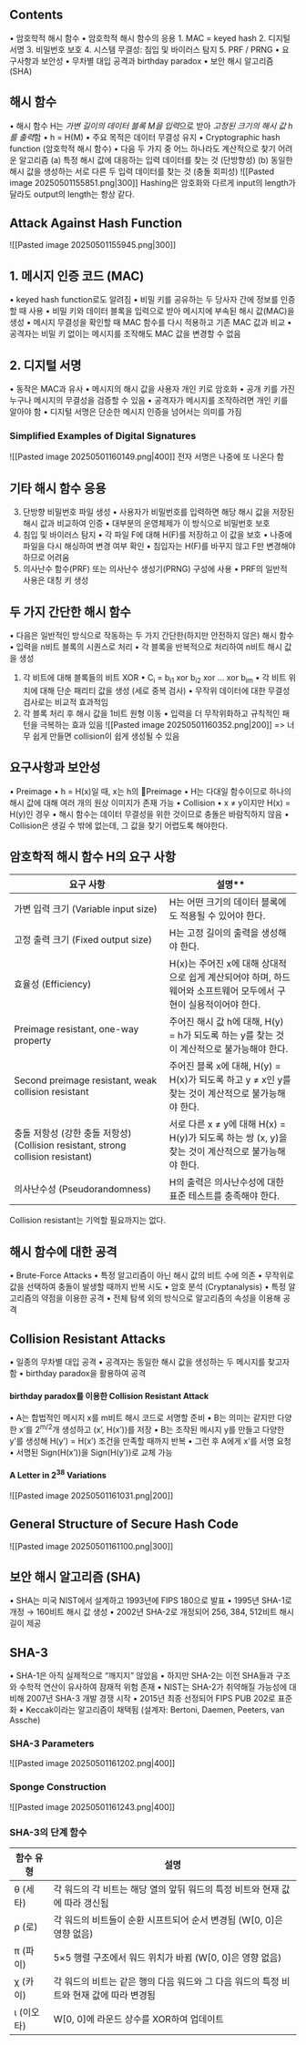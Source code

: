 ## Contents
•	암호학적 해시 함수
•	암호학적 해시 함수의 응용
	1.	MAC = keyed hash
	2.	디지털 서명
	3.	비밀번호 보호
	4. 시스템 무결성: 침입 및 바이러스 탐지
	5.	PRF / PRNG
•	요구사항과 보안성
	•	무차별 대입 공격과 birthday paradox
•	보안 해시 알고리즘 (SHA)
## 해시 함수
•	해시 함수 H는 *가변 길이의 데이터 블록 M을 입력*으로 받아 *고정된 크기의 해시 값 h를 출력*함
	•	h = H(M)
	•	주요 목적은 데이터 무결성 유지
•	Cryptographic hash function (암호학적 해시 함수)
	•	다음 두 가지 중 어느 하나라도 계산적으로 찾기 어려운 알고리즘
		(a) 특정 해시 값에 대응하는 입력 데이터를 찾는 것 (단방향성)
		(b) 동일한 해시 값을 생성하는 서로 다른 두 입력 데이터를 찾는 것 (충돌 회피성)
![[Pasted image 20250501155851.png|300]]
Hashing은 암호화와 다르게 input의 length가 달라도 output의 length는 항상 같다.
## Attack Against Hash Function
![[Pasted image 20250501155945.png|300]]
## 1. 메시지 인증 코드 (MAC)
•	keyed hash function로도 알려짐
•	비밀 키를 공유하는 두 당사자 간에 정보를 인증할 때 사용
•	비밀 키와 데이터 블록을 입력으로 받아 메시지에 부속된 해시 값(MAC)을 생성
	•	메시지 무결성을 확인할 때 MAC 함수를 다시 적용하고 기존 MAC 값과 비교
	•	공격자는 비밀 키 없이는 메시지를 조작해도 MAC 값을 변경할 수 없음
## 2. 디지털 서명
•	동작은 MAC과 유사
•	메시지의 해시 값을 사용자 개인 키로 암호화
•	공개 키를 가진 누구나 메시지의 무결성을 검증할 수 있음
•	공격자가 메시지를 조작하려면 개인 키를 알아야 함
•	디지털 서명은 단순한 메시지 인증을 넘어서는 의미를 가짐
### Simplified Examples of Digital Signatures
![[Pasted image 20250501160149.png|400]]
전자 서명은 나중에 또 나온다 함
## 기타 해시 함수 응용
3.	단방향 비밀번호 파일 생성
	•	사용자가 비밀번호를 입력하면 해당 해시 값을 저장된 해시 값과 비교하여 인증
	•	대부분의 운영체제가 이 방식으로 비밀번호 보호
4.	침입 및 바이러스 탐지
	•	각 파일 F에 대해 H(F)를 저장하고 이 값을 보호
	•	나중에 파일을 다시 해싱하여 변경 여부 확인
	•	침입자는 H(F)를 바꾸지 않고 F만 변경해야 하므로 어려움
5.	의사난수 함수(PRF) 또는 의사난수 생성기(PRNG) 구성에 사용
	•	PRF의 일반적 사용은 대칭 키 생성
## 두 가지 간단한 해시 함수
•	다음은 일반적인 방식으로 작동하는 두 가지 간단한(하지만 안전하지 않은) 해시 함수
	•	입력을 n비트 블록의 시퀀스로 처리
	•	각 블록을 반복적으로 처리하여 n비트 해시 값을 생성
1.	각 비트에 대해 블록들의 비트 XOR
	•	C<sub>i</sub> = b<sub>i1</sub> xor b<sub>i2</sub> xor … xor b<sub>im</sub>
	•	각 비트 위치에 대해 단순 패리티 값을 생성 (세로 중복 검사)
	•	무작위 데이터에 대한 무결성 검사로는 비교적 효과적임
2.	각 블록 처리 후 해시 값을 1비트 원형 이동
	•	입력을 더 무작위화하고 규칙적인 패턴을 극복하는 효과 있음
![[Pasted image 20250501160352.png|200]]
=> 너무 쉽게 만들면 collision이 쉽게 생성될 수 있음
## 요구사항과 보안성
•	Preimage
	•	h = H(x)일 때, x는 h의 Preimage
	•	H는 다대일 함수이므로 하나의 해시 값에 대해 여러 개의 원상 이미지가 존재 가능
•	Collision
	•	x ≠ y이지만 H(x) = H(y)인 경우
	•	해시 함수는 데이터 무결성을 위한 것이므로 충돌은 바람직하지 않음
	•	Collision은 생길 수 밖에 없는데, 그 값을 찾기 어렵도록 해야한다.

## 암호학적 해시 함수 H의 요구 사항

| 요구 사항                                                                | **설명****                                                            |
| -------------------------------------------------------------------- | ------------------------------------------------------------------- |
| 가변 입력 크기 (Variable input size)                                       | H는 어떤 크기의 데이터 블록에도 적용될 수 있어야 한다.                                    |
| 고정 출력 크기 (Fixed output size)                                         | H는 고정 길이의 출력을 생성해야 한다.                                              |
| 효율성 (Efficiency)                                                     | H(x)는 주어진 x에 대해 상대적으로 쉽게 계산되어야 하며, 하드웨어와 소프트웨어 모두에서 구현이 실용적이어야 한다.  |
| Preimage resistant, one-way property                                 | 주어진 해시 값 h에 대해, H(y) = h가 되도록 하는 y를 찾는 것이 계산적으로 불가능해야 한다.           |
| Second preimage resistant, weak collision resistant                  | 주어진 블록 x에 대해, H(y) = H(x)가 되도록 하고 y ≠ x인 y를 찾는 것이 계산적으로 불가능해야 한다.   |
| 충돌 저항성 (강한 충돌 저항성) (Collision resistant, strong collision resistant) | 서로 다른 x ≠ y에 대해 H(x) = H(y)가 되도록 하는 쌍 (x, y)을 찾는 것이 계산적으로 불가능해야 한다. |
| 의사난수성 (Pseudorandomness)                                             | H의 출력은 의사난수성에 대한 표준 테스트를 충족해야 한다.                                   |
Collision resistant는 기억할 필요까지는 없다.
## 해시 함수에 대한 공격
•	Brute-Force Attacks
	•	특정 알고리즘이 아닌 해시 값의 비트 수에 의존
	•	무작위로 값을 선택하여 충돌이 발생할 때까지 반복 시도
•	암호 분석 (Cryptanalysis)
	•	특정 알고리즘의 약점을 이용한 공격
	•	전체 탐색 외의 방식으로 알고리즘의 속성을 이용해 공격
## Collision Resistant Attacks
•	일종의 무차별 대입 공격
•	공격자는 동일한 해시 값을 생성하는 두 메시지를 찾고자 함
	•	birthday paradox을 활용하여 공격
#### birthday paradox를 이용한 Collision Resistant Attack
•	A는 합법적인 메시지 x를 m비트 해시 코드로 서명할 준비
•	B는 의미는 같지만 다양한 x’를 2<sup>m/2</sup>개 생성하고 (x’, H(x’))를 저장
•	B는 조작된 메시지 y를 만들고 다양한 y’를 생성해 H(y’) = H(x’) 조건을 만족할 때까지 반복
•	그런 후 A에게 x’를 서명 요청
•	서명된 Sign(H(x’))을 Sign(H(y’))로 교체 가능
#### A Letter in 2<sup>38</sup> Variations
![[Pasted image 20250501161031.png|200]]
## General Structure of Secure Hash Code
![[Pasted image 20250501161100.png|300]]
## 보안 해시 알고리즘 (SHA)
•	SHA는 미국 NIST에서 설계하고 1993년에 FIPS 180으로 발표
•	1995년 SHA-1로 개정 → 160비트 해시 값 생성
•	2002년 SHA-2로 개정되어 256, 384, 512비트 해시 길이 제공
## SHA-3
•	SHA-1은 아직 실제적으로 “깨지지” 않았음
•	하지만 SHA-2는 이전 SHA들과 구조와 수학적 연산이 유사하여 잠재적 위험 존재
•	NIST는 SHA-2가 취약해질 가능성에 대비해 2007년 SHA-3 개발 경쟁 시작
•	2015년 최종 선정되어 FIPS PUB 202로 표준화
•	Keccak이라는 알고리즘이 채택됨 (설계자: Bertoni, Daemen, Peeters, van Assche)
### SHA-3 Parameters
![[Pasted image 20250501161202.png|400]]
### Sponge Construction
![[Pasted image 20250501161243.png|400]]

### SHA-3의 단계 함수

| 함수 유형   | 설명                                                  |
| ------- | --------------------------------------------------- |
| θ (세타)  | 각 워드의 각 비트는 해당 열의 앞뒤 워드의 특정 비트와 현재 값에 따라 갱신됨        |
| ρ (로)   | 각 워드의 비트들이 순환 시프트되어 순서 변경됨 (W[0, 0]은 영향 없음)         |
| π (파이)  | 5×5 행렬 구조에서 워드 위치가 바뀜 (W[0, 0]은 영향 없음)              |
| χ (카이)  | 각 워드의 비트는 같은 행의 다음 워드와 그 다음 워드의 특정 비트와 현재 값에 따라 변경됨 |
| ι (이오타) | W[0, 0]에 라운드 상수를 XOR하여 업데이트                         |
